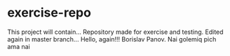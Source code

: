 # exercise-repo

This project will contain...
Repository made for exercise and testing.
Edited again in master branch...
Hello, again!!!
Borislav Panov.
Nai golemiq pich ama nai




